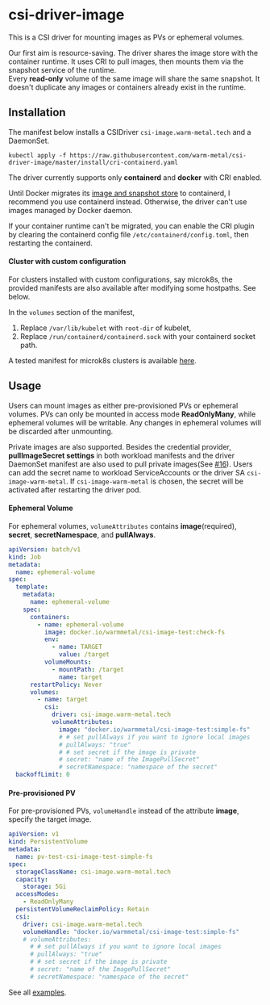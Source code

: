 # csi-driver-image

This is a CSI driver for mounting images as PVs or ephemeral volumes.

Our first aim is resource-saving. The driver shares the image store with the container runtime.
It uses CRI to pull images, then mounts them via the snapshot service of the runtime.  
Every **read-only** volume of the same image will share the same snapshot.
It doesn't duplicate any images or containers already exist in the runtime.

## Installation

The manifest below installs a CSIDriver `csi-image.warm-metal.tech` and a DaemonSet.

```shell script
kubectl apply -f https://raw.githubusercontent.com/warm-metal/csi-driver-image/master/install/cri-containerd.yaml
```

The driver currently supports only **containerd** and **docker** with CRI enabled.

Until Docker migrates its [image and snapshot store](https://github.com/moby/moby/issues/38043) to containerd,
I recommend you use containerd instead. Otherwise, the driver can't use images managed by Docker daemon.

If your container runtime can't be migrated, you can enable the CRI plugin by clearing the containerd config file `/etc/containerd/config.toml`, then restarting the containerd.

#### Cluster with custom configuration

For clusters installed with custom configurations, say microk8s,
the provided manifests are also available after modifying some hostpaths. See below.

In the `volumes` section of the manifest, 
1. Replace `/var/lib/kubelet` with `root-dir` of kubelet,
2. Replace `/run/containerd/containerd.sock` with your containerd socket path.

A tested manifest for microk8s clusters is available [here](https://raw.githubusercontent.com/warm-metal/csi-driver-image/master/install/cri-containerd-microk8s.yaml).

## Usage

Users can mount images as either pre-provisioned PVs or ephemeral volumes.
PVs can only be mounted in access mode **ReadOnlyMany**, while ephemeral volumes will be writable.
Any changes in ephemeral volumes will be discarded after unmounting.

Private images are also supported.
Besides the credential provider, **pullImageSecret settings** in both workload manifests and the driver DaemonSet manifest are also
used to pull private images(See [#16](https://github.com/warm-metal/csi-driver-image/issues/16)). 
Users can add the secret name to workload ServiceAccounts or the driver SA `csi-image-warm-metal`.
If `csi-image-warm-metal` is chosen, the secret will be activated after restarting the driver pod.

#### Ephemeral Volume
For ephemeral volumes, `volumeAttributes` contains **image**(required), **secret**, **secretNamespace**, and **pullAlways**.

```yaml
apiVersion: batch/v1
kind: Job
metadata:
  name: ephemeral-volume
spec:
  template:
    metadata:
      name: ephemeral-volume
    spec:
      containers:
        - name: ephemeral-volume
          image: docker.io/warmmetal/csi-image-test:check-fs
          env:
            - name: TARGET
              value: /target
          volumeMounts:
            - mountPath: /target
              name: target
      restartPolicy: Never
      volumes:
        - name: target
          csi:
            driver: csi-image.warm-metal.tech
            volumeAttributes:
              image: "docker.io/warmmetal/csi-image-test:simple-fs"
              # # set pullAlways if you want to ignore local images
              # pullAlways: "true"
              # # set secret if the image is private
              # secret: "name of the ImagePullSecret"
              # secretNamespace: "namespace of the secret"
  backoffLimit: 0
```

#### Pre-provisioned PV
For pre-provisioned PVs, `volumeHandle` instead of the attribute **image**, specify the target image.

```yaml
apiVersion: v1
kind: PersistentVolume
metadata:
  name: pv-test-csi-image-test-simple-fs
spec:
  storageClassName: csi-image.warm-metal.tech
  capacity:
    storage: 5Gi
  accessModes:
    - ReadOnlyMany
  persistentVolumeReclaimPolicy: Retain
  csi:
    driver: csi-image.warm-metal.tech
    volumeHandle: "docker.io/warmmetal/csi-image-test:simple-fs"
    # volumeAttributes:
      # # set pullAlways if you want to ignore local images
      # pullAlways: "true"
      # # set secret if the image is private
      # secret: "name of the ImagePullSecret"
      # secretNamespace: "namespace of the secret"
```

See all [examples](https://github.com/warm-metal/csi-driver-image/tree/master/sample).
